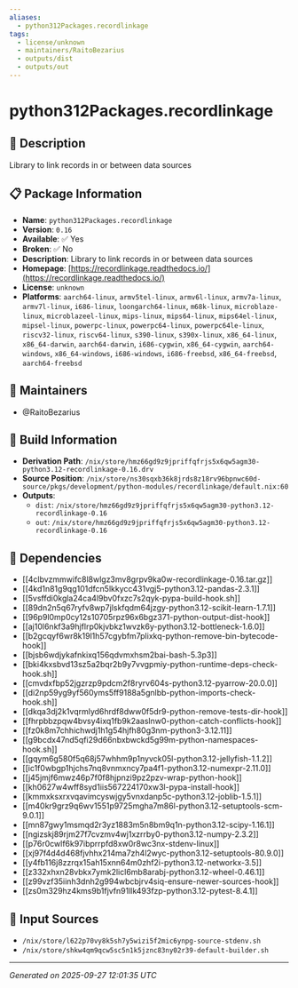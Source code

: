 ```yaml
---
aliases:
  - python312Packages.recordlinkage
tags:
  - license/unknown
  - maintainers/RaitoBezarius
  - outputs/dist
  - outputs/out
---
```


# python312Packages.recordlinkage

## 📝 Description

Library to link records in or between data sources

## 📋 Package Information

- **Name**: `python312Packages.recordlinkage`
- **Version**: `0.16`
- **Available**: ✅ Yes
- **Broken**: ✅ No
- **Description**: Library to link records in or between data sources
- **Homepage**: [https://recordlinkage.readthedocs.io/](https://recordlinkage.readthedocs.io/)
- **License**: `unknown`
- **Platforms**: `aarch64-linux`, `armv5tel-linux`, `armv6l-linux`, `armv7a-linux`, `armv7l-linux`, `i686-linux`, `loongarch64-linux`, `m68k-linux`, `microblaze-linux`, `microblazeel-linux`, `mips-linux`, `mips64-linux`, `mips64el-linux`, `mipsel-linux`, `powerpc-linux`, `powerpc64-linux`, `powerpc64le-linux`, `riscv32-linux`, `riscv64-linux`, `s390-linux`, `s390x-linux`, `x86_64-linux`, `x86_64-darwin`, `aarch64-darwin`, `i686-cygwin`, `x86_64-cygwin`, `aarch64-windows`, `x86_64-windows`, `i686-windows`, `i686-freebsd`, `x86_64-freebsd`, `aarch64-freebsd`
## 👥 Maintainers

- @RaitoBezarius


## 🔧 Build Information

- **Derivation Path**: `/nix/store/hmz66gd9z9jpriffqfrjs5x6qw5agm30-python3.12-recordlinkage-0.16.drv`
- **Source Position**: `/nix/store/ns30sqxb36k8jrds8z18rv96bpnwc60d-source/pkgs/development/python-modules/recordlinkage/default.nix:60`
- **Outputs**:
  - `dist`:  `/nix/store/hmz66gd9z9jpriffqfrjs5x6qw5agm30-python3.12-recordlinkage-0.16`
  - `out`:  `/nix/store/hmz66gd9z9jpriffqfrjs5x6qw5agm30-python3.12-recordlinkage-0.16`

## 🔗 Dependencies

- [[4clbvzmmwifc8l8wlgz3mv8grpv9ka0w-recordlinkage-0.16.tar.gz]]
- [[4kd1n81g9qg101dfcn5lkkycc431vgj5-python3.12-pandas-2.3.1]]
- [[5vsffdi0kgla24ca4l9bv0fxzc7s2qyk-pypa-build-hook.sh]]
- [[89dn2n5q67ryfv8wp7jlskfqdm64jzgy-python3.12-scikit-learn-1.7.1]]
- [[96p9l0mp0cy12s10705rpz96x6bgz371-python-output-dist-hook]]
- [[aj10l6nkf3a9hjflrp0kjvbkz1wvzk6y-python3.12-bottleneck-1.6.0]]
- [[b2gcqyf6wr8k19l1h57cgybfm7plixkq-python-remove-bin-bytecode-hook]]
- [[bjsb6wdjykafnkixq156qdvmxhsm2bai-bash-5.3p3]]
- [[bki4kxsbvd13sz5a2bqr2b9y7vvgpmiy-python-runtime-deps-check-hook.sh]]
- [[cmvdxfbp52jgzrzp9pdcm2f8ryrv604s-python3.12-pyarrow-20.0.0]]
- [[di2np59yg9yf560yms5ff9188a5gnlbb-python-imports-check-hook.sh]]
- [[dkqa3dj2k1vqrmlyd6hrdf8dww0f5dr9-python-remove-tests-dir-hook]]
- [[fhrpbbzpqw4bvsy4ixq1fb9k2aaslnw0-python-catch-conflicts-hook]]
- [[fz0k8m7chhichwdj1h1g54hjfh80g3nm-python3-3.12.11]]
- [[g9bcdx47nd5qfi29d66nbxbwckd5g99m-python-namespaces-hook.sh]]
- [[gqym6g580f5q68j57whhm9p1nyvck05l-python3.12-jellyfish-1.1.2]]
- [[ic1f0wbgp1hjchs7nq8vnmxncy7pa4f1-python3.12-numexpr-2.11.0]]
- [[j45jmjf6mwz46p7f0f8hjpnzi9pz2pzv-wrap-python-hook]]
- [[kh0627w4wff8syd1iis567224170xw3l-pypa-install-hook]]
- [[kmmxksxrxvqavimcyswjgy5vnxdanp5c-python3.12-joblib-1.5.1]]
- [[m40kr9grz9q6wv1551p9725mgha7m86l-python3.12-setuptools-scm-9.0.1]]
- [[mn87gwy1msmqd2r3yz1883m5n8bm9q1n-python3.12-scipy-1.16.1]]
- [[ngizskj89rjm27f7cvzmv4wj1xzrrby0-python3.12-numpy-2.3.2]]
- [[p76r0cwlf6k97ibprrpfd8xw0r8wc3nx-stdenv-linux]]
- [[xj97f4d4d468fjvhhx214ma7zh4l2wyc-python3.12-setuptools-80.9.0]]
- [[y4fb116j8zzrqx15ah15xnn64m0zhf2i-python3.12-networkx-3.5]]
- [[z332xhxn28vbkx7ymk2licl6mb8arabj-python3.12-wheel-0.46.1]]
- [[z99vzf35iinh3dnh2g994wbcbjrv4siq-ensure-newer-sources-hook]]
- [[zs0m329hz4kms9b1fjvfn91llk493fzp-python3.12-pytest-8.4.1]]

## 📁 Input Sources

- `/nix/store/l622p70vy8k5sh7y5wizi5f2mic6ynpg-source-stdenv.sh`
- `/nix/store/shkw4qm9qcw5sc5n1k5jznc83ny02r39-default-builder.sh`

---
*Generated on 2025-09-27 12:01:35 UTC*
